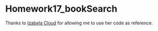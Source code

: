 # Homework17_bookSearch



Thanks to [Izabela Cloud](https://github.com/izabelacloud) for allowing me to use her code as reference.